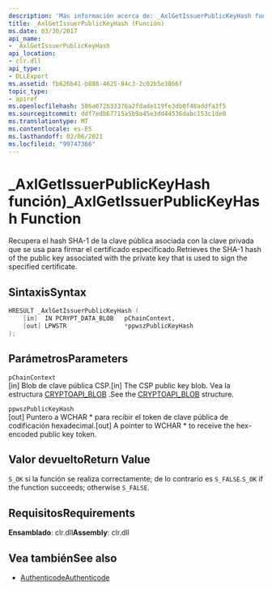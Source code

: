 ```yaml
---
description: 'Más información acerca de: _AxlGetIssuerPublicKeyHash función'
title: _AxlGetIssuerPublicKeyHash (Función)
ms.date: 03/30/2017
api_name:
- _AxlGetIssuerPublicKeyHash
api_location:
- clr.dll
api_type:
- DLLExport
ms.assetid: fb626b41-b888-4625-84c3-2c02b5e3866f
topic_type:
- apiref
ms.openlocfilehash: 586a072b33376a2fdade119fe3db0f48addfa3f5
ms.sourcegitcommit: ddf7edb67715a5b9a45e3dd44536dabc153c1de0
ms.translationtype: MT
ms.contentlocale: es-ES
ms.lasthandoff: 02/06/2021
ms.locfileid: "99747366"
---
```

# <a name="_axlgetissuerpublickeyhash-function"></a><span data-ttu-id="9104f-103">\_AxlGetIssuerPublicKeyHash función)</span><span class="sxs-lookup"><span data-stu-id="9104f-103">\_AxlGetIssuerPublicKeyHash Function</span></span>

<span data-ttu-id="9104f-104">Recupera el hash SHA-1 de la clave pública asociada con la clave privada que se usa para firmar el certificado especificado.</span><span class="sxs-lookup"><span data-stu-id="9104f-104">Retrieves the SHA-1 hash of the public key associated with the private key that is used to sign the specified certificate.</span></span>

## <a name="syntax"></a><span data-ttu-id="9104f-105">Sintaxis</span><span class="sxs-lookup"><span data-stu-id="9104f-105">Syntax</span></span>

```cpp
HRESULT _AxlGetIssuerPublicKeyHash (
    [in]  IN PCRYPT_DATA_BLOB   pChainContext,
    [out] LPWSTR                *ppwszPublicKeyHash
);
```

## <a name="parameters"></a><span data-ttu-id="9104f-106">Parámetros</span><span class="sxs-lookup"><span data-stu-id="9104f-106">Parameters</span></span>

 `pChainContext`\
 <span data-ttu-id="9104f-107">[in] Blob de clave pública CSP.</span><span class="sxs-lookup"><span data-stu-id="9104f-107">[in] The CSP public key blob.</span></span> <span data-ttu-id="9104f-108">Vea la estructura [CRYPTOAPI_BLOB](/windows/win32/api/dpapi/ns-dpapi-crypt_integer_blob) .</span><span class="sxs-lookup"><span data-stu-id="9104f-108">See the [CRYPTOAPI_BLOB](/windows/win32/api/dpapi/ns-dpapi-crypt_integer_blob) structure.</span></span>

 `ppwszPublicKeyHash`\
 <span data-ttu-id="9104f-109">[out] Puntero a WCHAR \* para recibir el token de clave pública de codificación hexadecimal.</span><span class="sxs-lookup"><span data-stu-id="9104f-109">[out] A pointer to WCHAR \* to receive the hex-encoded public key token.</span></span>

## <a name="return-value"></a><span data-ttu-id="9104f-110">Valor devuelto</span><span class="sxs-lookup"><span data-stu-id="9104f-110">Return Value</span></span>

 <span data-ttu-id="9104f-111">`S_OK` si la función se realiza correctamente; de lo contrario es `S_FALSE`.</span><span class="sxs-lookup"><span data-stu-id="9104f-111">`S_OK` if the function succeeds; otherwise `S_FALSE`.</span></span>

## <a name="requirements"></a><span data-ttu-id="9104f-112">Requisitos</span><span class="sxs-lookup"><span data-stu-id="9104f-112">Requirements</span></span>

<span data-ttu-id="9104f-113">**Ensamblado**: clr.dll</span><span class="sxs-lookup"><span data-stu-id="9104f-113">**Assembly**: clr.dll</span></span>

## <a name="see-also"></a><span data-ttu-id="9104f-114">Vea también</span><span class="sxs-lookup"><span data-stu-id="9104f-114">See also</span></span>

- [<span data-ttu-id="9104f-115">Authenticode</span><span class="sxs-lookup"><span data-stu-id="9104f-115">Authenticode</span></span>](index.md)
